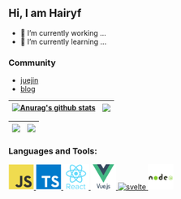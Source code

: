 ## Hi, I am Hairyf

- 🔭 I’m currently working ...
- 🌱 I’m currently learning ...

### **Community**  

- [juejin](https://juejin.cn/user/1099167361152967)
- [blog](https://hairy.blog/)


| <a href="https://github.com/anuraghazra/github-readme-stats"><img align="center" src="https://github-readme-stats.vercel.app/api?username=hairyf&show_icons=true&include_all_commits=true&hide_border=true&count_private=true" alt="Anurag's github stats" /></a> | <a href="https://github.com/anuraghazra/github-readme-stats"><img width="380px" align="center" src="https://github-readme-stats.vercel.app/api/top-langs/?username=hairyf&layout=compact&hide_border=true&hide=javascript,css" /></a> |
| ------------- | ------------- |

| <img width="469px" align="center" src="https://github-readme-streak-stats.herokuapp.com/?user=hairyf&hide_border=true" /> | <img width="380px" align="center" src="https://metrics.lecoq.io/hairyf?template=classic&repositories.forks=true&base.header=0&base.activity=0&base.community=0&base.repositories=0&base.metadata=0&isocalendar=1&traffic=1&base=header%2C%20activity%2C%20community%2C%20repositories%2C%20metadata&base.indepth=false&base.hireable=false&base.skip=false&isocalendar=false&isocalendar.duration=half-year&traffic=false&config.timezone=Asia%2FShanghai" /> |
| ------------- | ------------- |



<!--
**hairyf/hairyf** is a ✨ _special_ ✨ repository because its `README.md` (this file) appears on your GitHub profile.

Here are some ideas to get you started:

- 🔭 I’m currently working on ...
- 🌱 I’m currently learning ...
- 👯 I’m looking to collaborate on ...
- 🤔 I’m looking for help with ...
- 💬 Ask me about ...
- 📫 How to reach me: ...
- 😄 Pronouns: ...
- ⚡ Fun fact: ...
-->

### **Languages and Tools:**  
<p align="left">
  <a href="https://developer.mozilla.org/en-US/docs/Web/JavaScript" target="_blank" rel="noreferrer">
    <img alt="javascript" width="50" height="50" src="https://raw.githubusercontent.com/devicons/devicon/master/icons/javascript/javascript-original.svg">
  </a>
  <a href="https://www.typescriptlang.org/" target="_blank" rel="noreferrer">
    <img alt="typescript" width="50" height="50" src="https://raw.githubusercontent.com/devicons/devicon/master/icons/typescript/typescript-original.svg">
  </a>
  <a href="https://reactjs.org/" target="_blank" rel="noreferrer">
    <img alt="react" width="50" height="50" src="https://raw.githubusercontent.com/devicons/devicon/master/icons/react/react-original-wordmark.svg">
  </a>
  <a href="https://vuejs.org/" target="_blank" rel="noreferrer">
    <img alt="vuejs" width="50" height="50" src="https://raw.githubusercontent.com/devicons/devicon/master/icons/vuejs/vuejs-original-wordmark.svg">
  </a>
  <a href="https://svelte.dev" target="_blank" rel="noreferrer">
    <img alt="svelte" width="50" height="50" src="https://upload.wikimedia.org/wikipedia/commons/1/1b/Svelte_Logo.svg">
  </a>
  <a href="https://nodejs.org" target="_blank" rel="noreferrer">
    <img alt="nodejs" width="50" height="50" src="https://raw.githubusercontent.com/devicons/devicon/master/icons/nodejs/nodejs-original-wordmark.svg">
  </a>
</p>
